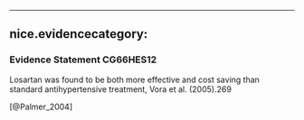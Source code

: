
---
nice.evidencecategory: 
---

### Evidence Statement CG66HES12
Losartan was found to be both more effective and cost saving than standard antihypertensive
treatment, Vora et al. (2005).269

[@Palmer_2004]

